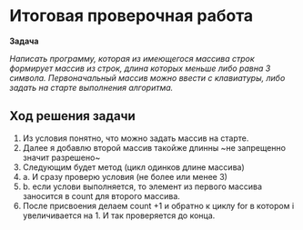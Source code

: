 # Итоговая проверочная работа

**Задача**

*Написать программу, которая из имеющегося массива строк формирует массив из строк, длина которых меньше либо равна 3 символа. Первоначальный массив можно ввести с клавиатуры, либо задать на старте выполнения алгоритма.*

## Ход решения задачи
1. Из условия понятно, что можно задать массив на старте.
2. Далее я добавлю второй массив такойже длинны ~не запрещенно значит разрешено~
3. Следующим будет метод (цикл одинков длине массива)
3. a. И сразу проверю условия (не более или менее 3)
3. b. если услови выполняется, то элемент из первого массива заносится в count для второго массива.
4. После присвоения делаем count +1 и обратно к циклу for в котором i увеличивается на 1. И так проверяется до конца.



